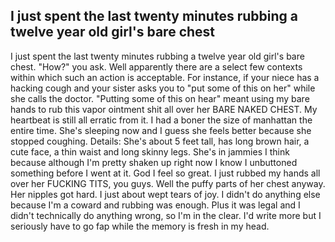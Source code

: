 ## I just spent the last twenty minutes rubbing a twelve year old girl's bare chest ##

I just spent the last twenty minutes rubbing a twelve year old girl's bare chest.
"How?" you ask. Well apparently there are a select few contexts within which such an action is acceptable. For instance, if your niece has a hacking cough and your sister asks you to "put some of this on her" while she calls the doctor.
"Putting some of this on hear" meant using my bare hands to rub this vapor ointment shit all over her BARE NAKED CHEST. My heartbeat is still all erratic from it. I had a boner the size of manhattan the entire time. She's sleeping now and I guess she feels better because she stopped coughing.
Details: She's about 5 feet tall, has long brown hair, a cute face, a thin waist and long skinny legs. She's in jammies I think because although I'm pretty shaken up right now I know I unbuttoned something before I went at it.
God I feel so great. I just rubbed my hands all over her FUCKING TITS, you guys. Well the puffy parts of her chest anyway. Her nipples got hard. I just about wept tears of joy.
I didn't do anything else because I'm a coward and rubbing was enough. Plus it was legal and I didn't technically do anything wrong, so I'm in the clear.
I'd write more but I seriously have to go fap while the memory is fresh in my head.